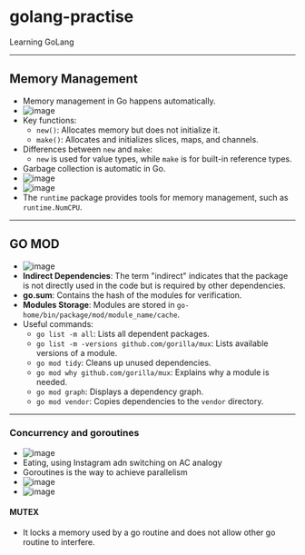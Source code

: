 # golang-practise
Learning GoLang

---

## Memory Management

- Memory management in Go happens automatically.
-  ![image](https://github.com/user-attachments/assets/c6c97999-46a5-42d4-b90d-81a9f24afea7)
- Key functions:
    - `new()`: Allocates memory but does not initialize it.
    - `make()`: Allocates and initializes slices, maps, and channels.
- Differences between `new` and `make`:
    - `new` is used for value types, while `make` is for built-in reference types.
- Garbage collection is automatic in Go.
- ![image](https://github.com/user-attachments/assets/bb56daec-9be2-4ad1-86ea-6d7c860c8fe1)
- ![image](https://github.com/user-attachments/assets/1d810a23-ba92-44ba-8096-0d38e1c12bd6)
- The `runtime` package provides tools for memory management, such as `runtime.NumCPU`.

---

## GO MOD

- ![image](https://github.com/user-attachments/assets/f31dfd3a-16f4-4937-bba2-9cc6ab063409)
- **Indirect Dependencies**: The term "indirect" indicates that the package is not directly used in the code but is required by other dependencies.
- **go.sum**: Contains the hash of the modules for verification.
- **Modules Storage**: Modules are stored in `go-home/bin/package/mod/module_name/cache`.
- Useful commands:
    - `go list -m all`: Lists all dependent packages.
    - `go list -m -versions github.com/gorilla/mux`: Lists available versions of a module.
    - `go mod tidy`: Cleans up unused dependencies.
    - `go mod why github.com/gorilla/mux`: Explains why a module is needed.
    - `go mod graph`: Displays a dependency graph.
    - `go mod vendor`: Copies dependencies to the `vendor` directory.

---

### Concurrency and goroutines

- ![image](https://github.com/user-attachments/assets/7f652cc6-0681-4d17-ad15-36e701c446cf)
- Eating, using Instagram adn switching on AC analogy
- Goroutines is the way to achieve parallelism
- ![image](https://github.com/user-attachments/assets/05b02c1b-adfd-4e8f-9483-e1efa6e8b539)
- ![image](https://github.com/user-attachments/assets/a0f63816-e5cf-4086-96bc-b986f6273b7b)

#### MUTEX
- It locks a memory used by a go routine and does not allow other go routine to interfere.




